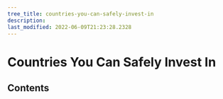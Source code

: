 ```yaml
---
tree_title: countries-you-can-safely-invest-in
description: 
last_modified: 2022-06-09T21:23:28.2328
---
```


# Countries You Can Safely Invest In

## Contents
